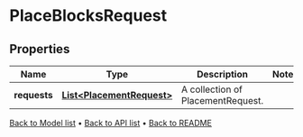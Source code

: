 

# PlaceBlocksRequest


## Properties

| Name | Type | Description | Notes |
|------------ | ------------- | ------------- | -------------|
|**requests** | [**List&lt;PlacementRequest&gt;**](PlacementRequest.md) | A collection of PlacementRequest. |  |



[Back to Model list](../README.md#documentation-for-models) &#8226; [Back to API list](../README.md#documentation-for-api-endpoints) &#8226; [Back to README](../README.md)


